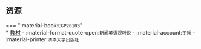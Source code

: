 ## 资源  
=== ":material-book:`EGP20103`"  
    * [教材](https://api.ecylt.top/v1/lanzou_link?url=https://cqu-openlib.lanzout.com/iSvBu29j329a&type=down) - :material-format-quote-open:`新闻英语视听说` - :material-account:`王哲` - :material-printer:`清华大学出版社`  